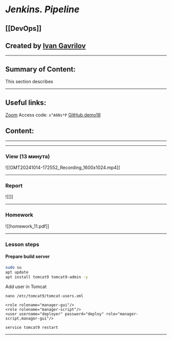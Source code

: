 # ***Jenkins. Pipeline***

## [[DevOps]]


## Created by [Ivan Gavrilov](https://github.com/ivangavrilov-viii)
---
## Summary of Content:
This section describes


---
## Useful links:
[Zoom](https://us06web.zoom.us/rec/share/0_P50cS3TLq1cDAKD0x8Wzwa_psYWUtU9N6hkxt2hDvKKHgBtgvpt2nlYfHgPQSe.ho_oLTHP_QW4qdBB) Access code: ```x^A6Ns*P```
[GitHub demo18](https://github.com/dkgnim/demo18)




## Content:
---

---
### View (13 минута)
![[GMT20241014-172552_Recording_1600x1024.mp4]]

---
### Report
![[]]

---
### Homework
![[homework_11.pdf]]

---
### Lesson steps
#### Prepare build server
```bash
sudo su
apt update
apt install tomcat9 tomcat9-admin -y
```

Add user in Tomcat
```
nano /etc/tomcat9/tomcat-users.xml
```

```
<role rolename="manager-gui"/>
<role rolename="manager-script"/>
<user username="deployer" password="deploy" role="manager-script,manager-gui"/>
```

```
service tomcat9 restart
```
---





